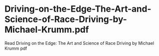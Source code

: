 # Driving-on-the-Edge-The-Art-and-Science-of-Race-Driving-by-Michael-Krumm.pdf
Read Driving on the Edge: The Art and Science of Race Driving by Michael Krumm pdf

